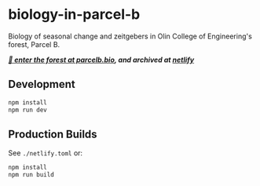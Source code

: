 # biology-in-parcel-b
Biology of seasonal change and zeitgebers in Olin College of Engineering's forest, Parcel B.

***[🌳 enter the forest at parcelb.bio](https://parcelb.bio), and archived at [netlify](https://biology-in-parcel-b.netlify.app)***

## Development
```bash
npm install
npm run dev
```

## Production Builds
See `./netlify.toml` or:

```bash
npm install
npm run build
```
